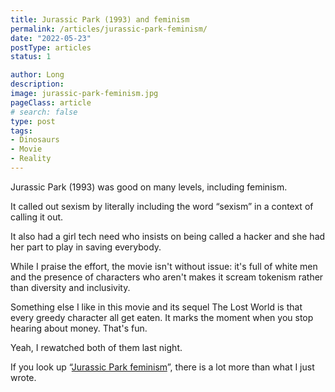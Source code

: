 ```yaml
---
title: Jurassic Park (1993) and feminism
permalink: /articles/jurassic-park-feminism/
date: "2022-05-23"
postType: articles
status: 1

author: Long
description:
image: jurassic-park-feminism.jpg
pageClass: article
# search: false
type: post
tags:
- Dinosaurs
- Movie
- Reality
---
```


Jurassic Park (1993) was good on many levels, including feminism.

It called out sexism by literally including the word “sexism” in a context of calling it out.

It also had a girl tech need who insists on being called a hacker and she had her part to play in saving everybody.

While I praise the effort, the movie isn't without issue: it's full of white men and the presence of characters who aren't makes it scream tokenism rather than diversity and inclusivity.

Something else I like in this movie and its sequel The Lost World is that every greedy character all get eaten. It marks the moment when you stop hearing about money. That's fun.

Yeah, I rewatched both of them last night.

If you look up “<a href="https://www.google.com/search?q=jurassic+park+feminism">Jurassic Park feminism</a>”, there is a lot more than what I just wrote.
